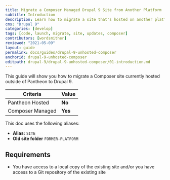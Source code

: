 ```yaml
---
title: Migrate a Composer Managed Drupal 9 Site from Another Platform
subtitle: Introduction
description: Learn how to migrate a site that's hosted on another platform to Drupal 9
cms: "Drupal 9"
categories: [develop]
tags: [code, launch, migrate, site, updates, composer]
contributors: [wordsmither]
reviewed: "2021-05-09"
layout: guide
permalink: docs/guides/drupal-9-unhosted-composer
anchorid: drupal-9-unhosted-composer
editpath: drupal-9/drupal-9-unhosted-composer/01-introduction.md
---
```


This guide will show you how to migrate a Composer site currently hosted outside of Pantheon to Drupal 9.

|Criteria|Value
|---|---
|Pantheon Hosted| **No**
|Composer Managed| **Yes**


This doc uses the following aliases:

- **Alias:** `SITE`
- **Old site folder** `FORMER-PLATFORM`

## Requirements

- You have access to a local copy of the existing site and/or you have access to a Git repository of the existing site
